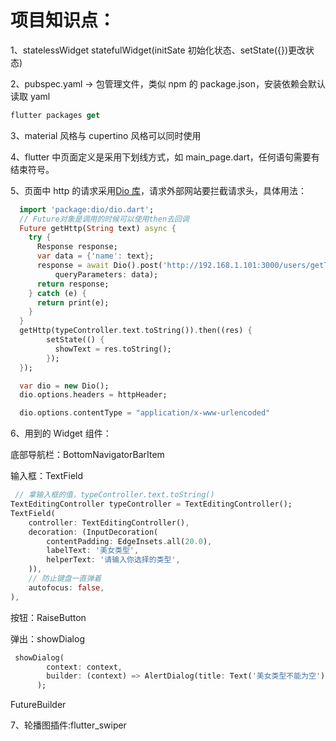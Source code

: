 # 项目知识点：

1、statelessWidget statefulWidget(initSate 初始化状态、setState({})更改状态)

2、pubspec.yaml -> 包管理文件，类似 npm 的 package.json，安装依赖会默认读取 yaml

```dart
flutter packages get
```

3、material 风格与 cupertino 风格可以同时使用

4、flutter 中页面定义是采用下划线方式，如 main_page.dart，任何语句需要有结束符号。

5、页面中 http 的请求采用[Dio 库](https://github.com/flutterchina/dio)，请求外部网站要拦截请求头，具体用法：

```dart
  import 'package:dio/dio.dart';
  // Future对象是调用的时候可以使用then去回调
  Future getHttp(String text) async {
    try {
      Response response;
      var data = {'name': text};
      response = await Dio().post('http://192.168.1.101:3000/users/getText',
          queryParameters: data);
      return response;
    } catch (e) {
      return print(e);
    }
  }
  getHttp(typeController.text.toString()).then((res) {
        setState(() {
          showText = res.toString();
        });
  });

  var dio = new Dio();
  dio.options.headers = httpHeader;

  dio.options.contentType = "application/x-www-urlencoded"
```

6、用到的 Widget 组件：

底部导航栏：BottomNavigatorBarItem

输入框：TextField

```dart
 // 拿输入框的值，typeController.text.toString()
TextEditingController typeController = TextEditingController();
TextField(
    controller: TextEditingController(),
    decoration: (InputDecoration(
        contentPadding: EdgeInsets.all(20.0),
        labelText: '美女类型',
        helperText: '请输入你选择的类型',
    )),
    // 防止键盘一直弹着
    autofocus: false,
),
```

按钮：RaiseButton

弹出：showDialog

```dart
 showDialog(
        context: context,
        builder: (context) => AlertDialog(title: Text('美女类型不能为空')),
      );
```

FutureBuilder

7、轮播图插件:flutter_swiper
